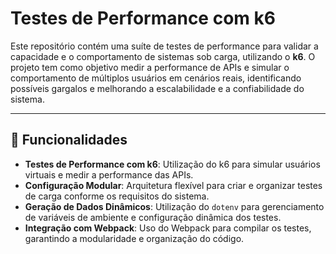# Testes de Performance com k6

Este repositório contém uma suíte de testes de performance para validar a capacidade e o comportamento de sistemas sob carga, utilizando o **k6**. O projeto tem como objetivo medir a performance de APIs e simular o comportamento de múltiplos usuários em cenários reais, identificando possíveis gargalos e melhorando a escalabilidade e a confiabilidade do sistema.

---

## 🚀 Funcionalidades

- **Testes de Performance com k6**: Utilização do k6 para simular usuários virtuais e medir a performance das APIs.
- **Configuração Modular**: Arquitetura flexível para criar e organizar testes de carga conforme os requisitos do sistema.
- **Geração de Dados Dinâmicos**: Utilização do `dotenv` para gerenciamento de variáveis de ambiente e configuração dinâmica dos testes.
- **Integração com Webpack**: Uso do Webpack para compilar os testes, garantindo a modularidade e organização do código.
